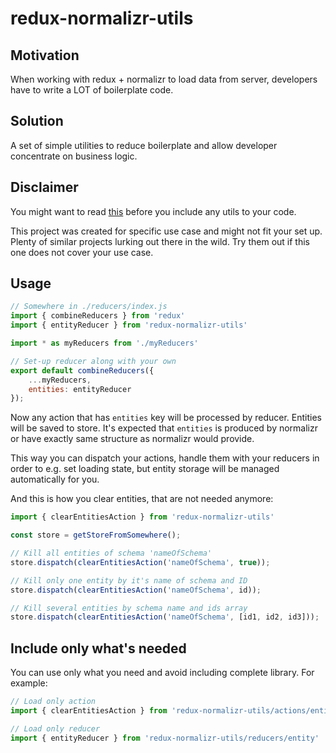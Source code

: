 # redux-normalizr-utils

## Motivation

When working with redux + normalizr to load data from server, developers have to write a LOT of boilerplate code.

## Solution

A set of simple utilities to reduce boilerplate and allow developer concentrate on business logic.

## Disclaimer

You might want to read [this](http://redux.js.org/docs/recipes/ReducingBoilerplate.html) before you include any utils to your code.

This project was created for specific use case and might not fit your set up. Plenty of similar projects lurking out there in the wild. Try them out if this one does not cover your use case.

## Usage

```javascript
// Somewhere in ./reducers/index.js
import { combineReducers } from 'redux'
import { entityReducer } from 'redux-normalizr-utils'

import * as myReducers from './myReducers'

// Set-up reducer along with your own
export default combineReducers({
    ...myReducers,
    entities: entityReducer
});
```

Now any action that has ```entities``` key will be processed by reducer. Entities will be saved to store. It's expected that ```entities``` is produced by normalizr or have exactly same structure as normalizr would provide.

This way you can dispatch your actions, handle them with your reducers in order to e.g. set loading state, but entity storage will be managed automatically for you. 

And this is how you clear entities, that are not needed anymore:
```javascript
import { clearEntitiesAction } from 'redux-normalizr-utils'

const store = getStoreFromSomewhere();

// Kill all entities of schema 'nameOfSchema'
store.dispatch(clearEntitiesAction('nameOfSchema', true));

// Kill only one entity by it's name of schema and ID
store.dispatch(clearEntitiesAction('nameOfSchema', id));

// Kill several entities by schema name and ids array
store.dispatch(clearEntitiesAction('nameOfSchema', [id1, id2, id3]));
```

## Include only what's needed

You can use only what you need and avoid including complete library. For example:

```javascript
// Load only action
import { clearEntitiesAction } from 'redux-normalizr-utils/actions/entity'

// Load only reducer
import { entityReducer } from 'redux-normalizr-utils/reducers/entity'
```